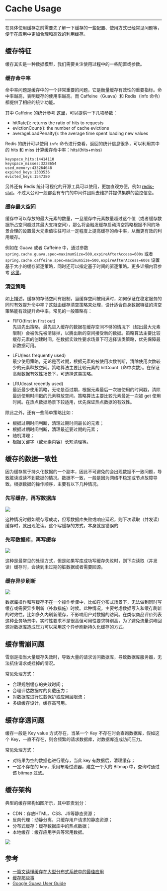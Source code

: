 # Cache Usage
---

在具体使用缓存之前需要先了解一下缓存的一些配置、使用方式已经常见问题等，便于在应用中更加合理和高效的利用缓存。

## 缓存特征

缓存其实是一种数据模型，我们需要关注使用过程中的一些配置或参数。

### 缓存命中率

命中率问题是缓存中的一个非常重要的问题，它是衡量缓存有效性的重要指标。命中率越高，表明缓存的使用率越高。而 Caffeine（Guava）和 Redis（info 命令）都提供了相应的统计功能。

其中 Caffeine 的统计参考 [这里](https://github.com/ben-manes/caffeine/wiki/Statistics)，可以提供一下几项参数：
- hitRate(): returns the ratio of hits to requests
- evictionCount(): the number of cache evictions
- averageLoadPenalty(): the average time spent loading new values

Redis 的统计可以使用 `info` 命令进行查看，返回的统计信息很多，可以利用其中的 hits 和 miss 计算缓存命中率：hits/(hits+miss)

```
keyspace_hits:14414110
keyspace_misses:3228654
used_memory:433264648
expired_keys:1333536
evicted_keys:1547380
```

另外还有 Redis 统计可视化的开源工具可以使用，更加直观方便，例如 [redis-stat](https://github.com/junegunn/redis-stat)。不过大公司一般都会有专门的中间件团队去维护并提供集群的监控信息。

### 缓存最大空间

缓存中可以存放的最大元素的数量，一旦缓存中元素数量超过这个值（或者缓存数据所占空间超过其最大支持空间），那么将会触发缓存启动清空策略根据不同的场景合理的设置最大元素值往往可以一定程度上提高缓存的命中率，从而更有效的利用缓存。

例如在 Guava 或者 Caffeine 中，通过参数 `spring.cache.guava.spec=maximumSize=500,expireAfterAccess=600s` 或者 `spring.cache.caffeine.spec=maximumSize=500,expireAfterAccess=600s` 设置基于大小的缓存驱逐策略，同时还可以指定基于时间的驱逐策略。更多详细内容参考 [这里](https://github.com/google/guava/wiki/CachesExplained#Eviction)。

### 清空策略

如上描述，缓存的存储空间有限制，当缓存空间被用满时，如何保证在稳定服务的同时有效提升命中率？这就由缓存清空策略来处理，设计适合自身数据特征的清空策略能有效提升命中率。常见的一般策略有：

- FIFO(first in first out)    
先进先出策略，最先进入缓存的数据在缓存空间不够的情况下（超出最大元素限制）会被优先被清除掉，以腾出新的空间接受新的数据。策略算法主要比较缓存元素的创建时间。在数据实效性要求场景下可选择该类策略，优先保障最新数据可用。

- LFU(less frequently used)    
最少使用策略，无论是否过期，根据元素的被使用次数判断，清除使用次数较少的元素释放空间。策略算法主要比较元素的 hitCount（命中次数）。在保证高频数据有效性场景下，可选择这类策略。

- LRU(least recently used)    
最近最少使用策略，无论是否过期，根据元素最后一次被使用的时间戳，清除最远使用时间戳的元素释放空间。策略算法主要比较元素最近一次被 get 使用时间。在热点数据场景下较适用，优先保证热点数据的有效性。

除此之外，还有一些简单策略比如：

- 根据过期时间判断，清理过期时间最长的元素；
- 根据过期时间判断，清理最近要过期的元素；
- 随机清理；
- 根据关键字（或元素内容）长短清理等。

## 缓存的数据一致性

因为缓存属于持久化数据的一个副本，因此不可避免的会出现数据不一致问题，导致脏读或读不到数据的情况。数据不一致，一般是因为网络不稳定或节点故障导致。根据数据的操作顺序，主要有以下几种情况。

### 先写缓存，再写数据库

![](http://pgdgu8c3d.bkt.clouddn.com/201811072039_226.png)

这种情况时假如缓存写成功，但写数据库失败或响应延迟，则下次读取（并发读）缓存时，就出现脏读。这个写缓存的方式，本身就是错误的

### 先写数据库，再写缓存

![](http://pgdgu8c3d.bkt.clouddn.com/201811072040_134.png)

这种是最常见的处理方式，但是如果写库成功写缓存失败时，则下次读取（并发读）缓存时，会读到未过期的脏数据或者需要回源。

### 缓存异步刷新

![](http://pgdgu8c3d.bkt.clouddn.com/201811072044_259.png)

数据库操作和写缓存不在一个操作步骤中，比如在分布式场景下，无法做到同时写缓存或需要异步刷新（补救措施）时候。此种情况，主要考虑数据写入和缓存刷新的时效性。比如多久内刷新缓存，不影响用户对数据的访问。在类似商品评价列表这种业务场景中，实时性要求不是很高但可用性要求特别高，为了避免流量洪峰回源对数据库造成压力可以采用这个异步刷新持久化缓存的方式。


## 缓存雪崩问题

雪崩是指当大量缓存失效时，导致大量的请求访问数据库，导致数据库服务器，无法抗住请求或挂掉的情况。

常见处理方式：
- 合理规划缓存的失效时间；
- 合理评估数据库的负载压力；
- 对数据库进行过载保护或应用层限流；
- 多级缓存设计，缓存高可用。

## 缓存穿透问题

缓存一般是 Key value 方式存在，当某一个 Key 不存在时会查询数据库，假如这个 Key，一直不存在，则会频繁的请求数据库，对数据库造成访问压力。

常见处理方式：
- 对结果为空的数据也进行缓存，当此 key 有数据后，清理缓存；
- 一定不存在的 key，采用布隆过滤器，建立一个大的 Bitmap 中，查询时通过该 bitmap 过滤。


## 缓存架构

典型的缓存架构如图所示，其中职责划分：

- CDN：存放HTML、CSS、JS等静态资源；
- 反向代理：动静分离，只缓存用户请求的静态资源；
- 分布式缓存：缓存数据库中的热点数据；
- 本地缓存：缓存应用字典等常用数据。

![](http://pgdgu8c3d.bkt.clouddn.com/201811072056_217.png)


## 参考

- [一篇文读懂缓存在大型分布式系统中的最佳应用](https://blog.csdn.net/hotdust/article/details/73123598)
- [缓存那些事](https://tech.meituan.com/cache_about.html)
- [Google Guava User Guide](https://github.com/google/guava/wiki)